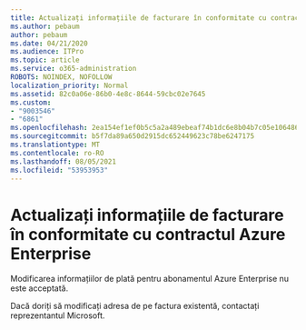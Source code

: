 ```yaml
---
title: Actualizați informațiile de facturare în conformitate cu contractul Azure Enterprise
ms.author: pebaum
author: pebaum
ms.date: 04/21/2020
ms.audience: ITPro
ms.topic: article
ms.service: o365-administration
ROBOTS: NOINDEX, NOFOLLOW
localization_priority: Normal
ms.assetid: 82c0a06e-86b0-4e8c-8644-59cbc02e7645
ms.custom:
- "9003546"
- "6861"
ms.openlocfilehash: 2ea154ef1ef0b5c5a2a489ebeaf74b1dc6e8b04b7c05e1064869cc99262c9823
ms.sourcegitcommit: b5f7da89a650d2915dc652449623c78be6247175
ms.translationtype: MT
ms.contentlocale: ro-RO
ms.lasthandoff: 08/05/2021
ms.locfileid: "53953953"
---
```

# <a name="update-billing-info-under-azure-enterprise-agreement"></a>Actualizați informațiile de facturare în conformitate cu contractul Azure Enterprise

Modificarea informațiilor de plată pentru abonamentul Azure Enterprise nu este acceptată.

Dacă doriți să modificați adresa de pe factura existentă, contactați reprezentantul Microsoft.
